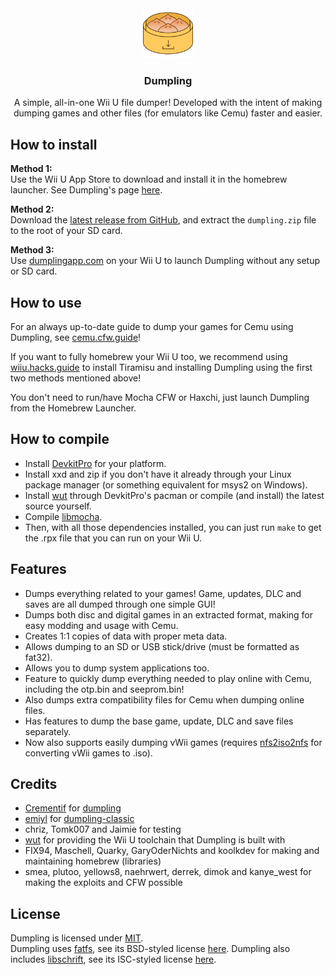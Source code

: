 <div style="text-align: center;">
    <img src="dist/dumpling-logo.png" alt="Dumpling Logo" style="width: 80px;" />
    <h3>Dumpling</h3>
    <p>A simple, all-in-one Wii U file dumper! Developed with the intent of making dumping games and other files (for emulators like Cemu) faster and easier.</p>
</div>

## How to install
**Method 1:**  
Use the Wii U App Store to download and install it in the homebrew launcher. See Dumpling's page [here](https://apps.fortheusers.org/wiiu/dumpling).

**Method 2:**  
Download the [latest release from GitHub](https://github.com/emiyl/dumpling/releases), and extract the `dumpling.zip` file to the root of your SD card.

**Method 3:**  
Use [dumplingapp.com](https://dumplingapp.com) on your Wii U to launch Dumpling without any setup or SD card.

## How to use

For an always up-to-date guide to dump your games for Cemu using Dumpling, see [cemu.cfw.guide](https://cemu.cfw.guide/dumping-games)!  

If you want to fully homebrew your Wii U too, we recommend using [wiiu.hacks.guide](https://wiiu.hacks.guide) to install Tiramisu and installing Dumpling using the first two methods mentioned above!

You don't need to run/have Mocha CFW or Haxchi, just launch Dumpling from the Homebrew Launcher.

## How to compile
 - Install [DevkitPro](https://devkitpro.org/wiki/Getting_Started) for your platform.
 - Install xxd and zip if you don't have it already through your Linux package manager (or something equivalent for msys2 on Windows).
 - Install [wut](https://github.com/devkitpro/wut) through DevkitPro's pacman or compile (and install) the latest source yourself.
 - Compile [libmocha](https://github.com/wiiu-env/libmocha).
 - Then, with all those dependencies installed, you can just run `make` to get the .rpx file that you can run on your Wii U.


## Features
 - Dumps everything related to your games! Game, updates, DLC and saves are all dumped through one simple GUI!
 - Dumps both disc and digital games in an extracted format, making for easy modding and usage with Cemu.
 - Creates 1:1 copies of data with proper meta data.
 - Allows dumping to an SD or USB stick/drive (must be formatted as fat32).
 - Allows you to dump system applications too.
 - Feature to quickly dump everything needed to play online with Cemu, including the otp.bin and seeprom.bin!
 - Also dumps extra compatibility files for Cemu when dumping online files.
 - Has features to dump the base game, update, DLC and save files separately.
 - Now also supports easily dumping vWii games (requires [nfs2iso2nfs](https://github.com/FIX94/nfs2iso2nfs/releases/tag/v0.5.6) for converting vWii games to .iso).

## Credits
 - [Crementif](https://github.com/Crementif) for [dumpling](https://github.com/dumpling-app/dumpling)
 - [emiyl](https://github.com/emiyl) for [dumpling-classic](https://github.com/emiyl/dumpling-classic)
 - chriz, Tomk007 and Jaimie for testing
 - [wut](https://github.com/devkitpro/wut) for providing the Wii U toolchain that Dumpling is built with
 - FIX94, Maschell, Quarky, GaryOderNichts and koolkdev for making and maintaining homebrew (libraries)
 - smea, plutoo, yellows8, naehrwert, derrek, dimok and kanye_west for making the exploits and CFW possible

## License
Dumpling is licensed under [MIT](https://github.com/emiyl/dumpling/blob/master/LICENSE.md).  
Dumpling uses [fatfs](http://elm-chan.org/fsw/ff/00index_e.html), see its BSD-styled license [here](https://github.com/emiyl/dumpling/blob/master/source/utils/fatfs/LICENSE.txt).
Dumpling also includes [libschrift](https://github.com/tomolt/libschrift), see its ISC-styled license [here](https://github.com/tomolt/libschrift/blob/master/LICENSE).
